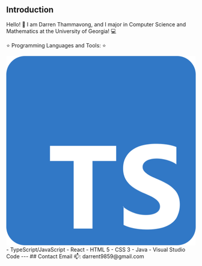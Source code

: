 ## Introduction

Hello! 👋 I am Darren Thammavong, and I major in Computer Science and Mathematics at the University of Georgia! 💻 

⭐️ Programming Languages and Tools: ⭐️
<div
  display="flex"
>
  <img src="./imgs/ts.png">
</div>
- TypeScript/JavaScript 
- React
- HTML 5
- CSS 3
- Java
- Visual Studio Code
---
## Contact
Email 📫: darrent9859@gmail.com

<!---
Darren-Tham/Darren-Tham is a ✨ special ✨ repository because its `README.md` (this file) appears on your GitHub profile.
You can click the Preview link to take a look at your changes.
--->
